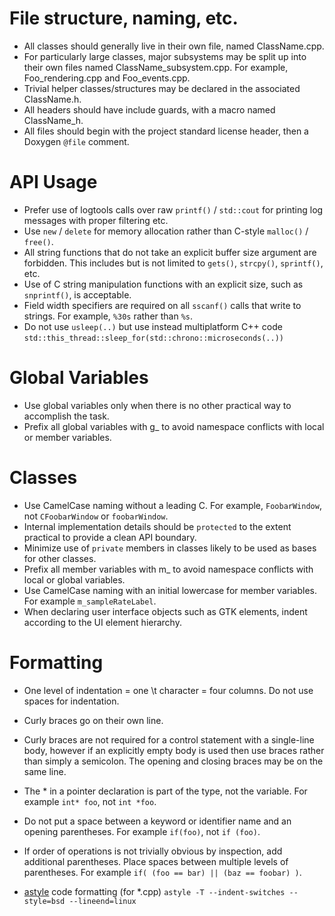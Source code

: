 # File structure, naming, etc.

* All classes should generally live in their own file, named ClassName.cpp.
* For particularly large classes, major subsystems may be split up into their own files named ClassName_subsystem.cpp.
For example, Foo_rendering.cpp and Foo_events.cpp.
* Trivial helper classes/structures may be declared in the associated ClassName.h.
* All headers should have include guards, with a macro named ClassName_h.
* All files should begin with the project standard license header, then a Doxygen `@file` comment.

# API Usage

* Prefer use of logtools calls over raw `printf()` / `std::cout` for printing log messages with proper filtering etc.
* Use `new` / `delete` for memory allocation rather than C-style `malloc()` / `free()`.
* All string functions that do not take an explicit buffer size argument are forbidden. This includes but is not
limited to `gets()`, `strcpy()`, `sprintf()`, etc.
* Use of C string manipulation functions with an explicit size, such as `snprintf()`, is acceptable.
* Field width specifiers are required on all `sscanf()` calls that write to strings. For example, `%30s` rather than
`%s`.
*  Do not use `usleep(..)` but use instead multiplatform C++ code `std::this_thread::sleep_for(std::chrono::microseconds(..))` 

# Global Variables

* Use global variables only when there is no other practical way to accomplish the task.
* Prefix all global variables with g_ to avoid namespace conflicts with local or member variables.

# Classes

* Use CamelCase naming without a leading C. For example, `FoobarWindow`, not `CFoobarWindow` or `foobarWindow`.
* Internal implementation details should be `protected` to the extent practical to provide a clean API boundary.
* Minimize use of `private` members in classes likely to be used as bases for other classes.
* Prefix all member variables with m_ to avoid namespace conflicts with local or global variables.
* Use CamelCase naming with an initial lowercase for member variables. For example `m_sampleRateLabel`.
* When declaring user interface objects such as GTK elements, indent according to the UI element hierarchy.

# Formatting

* One level of indentation = one \t character = four columns. Do not use spaces for indentation.
* Curly braces go on their own line.
* Curly braces are not required for a control statement with a single-line body, however if an explicitly empty body is
used then use braces rather than simply a semicolon. The opening and closing braces may be on the same line.
* The * in a pointer declaration is part of the type, not the variable. For example `int* foo`, not `int *foo`.
* Do not put a space between a keyword or identifier name and an opening parentheses. For example `if(foo)`, not `if
(foo)`.
* If order of operations is not trivially obvious by inspection, add additional parentheses. Place spaces between
multiple levels of parentheses. For example `if( (foo == bar) || (baz == foobar) )`.

* [astyle](https://sourceforge.net/projects/astyle/) code formatting (for *.cpp)
`astyle -T --indent-switches --style=bsd --lineend=linux`
